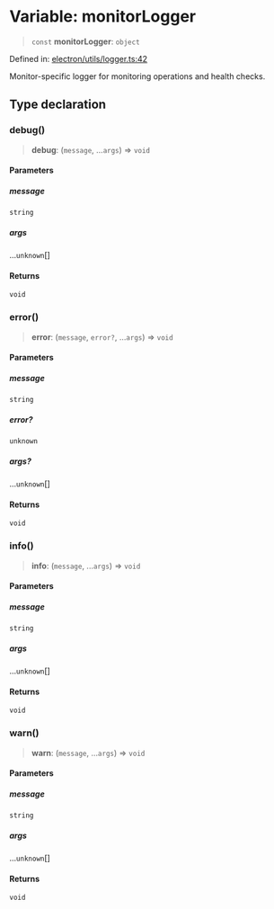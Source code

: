 # Variable: monitorLogger

> `const` **monitorLogger**: `object`

Defined in: [electron/utils/logger.ts:42](https://github.com/Nick2bad4u/Uptime-Watcher/blob/dca5483e793478722cd3e6e125cafcec5fc771f0/electron/utils/logger.ts#L42)

Monitor-specific logger for monitoring operations and health checks.

## Type declaration

### debug()

> **debug**: (`message`, ...`args`) => `void`

#### Parameters

##### message

`string`

##### args

...`unknown`[]

#### Returns

`void`

### error()

> **error**: (`message`, `error?`, ...`args`) => `void`

#### Parameters

##### message

`string`

##### error?

`unknown`

##### args?

...`unknown`[]

#### Returns

`void`

### info()

> **info**: (`message`, ...`args`) => `void`

#### Parameters

##### message

`string`

##### args

...`unknown`[]

#### Returns

`void`

### warn()

> **warn**: (`message`, ...`args`) => `void`

#### Parameters

##### message

`string`

##### args

...`unknown`[]

#### Returns

`void`
